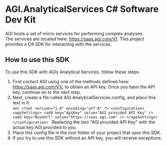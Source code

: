 # AGI.AnalyticalServices C# Software Dev Kit
AGI hosts a set of micro services for performing complex analyses.  
The services are located here: https://saas.agi.com/V1.
This project provides a C# SDK for interacting with the services.

## How to use this SDK
To use this SDK with AGIs Analytical Services, follow these steps.
1. First contact AGI using one of the methods defined here: https://saas.agi.com/V1/, to obtain an API key.
  Once you have the API key, continue on to the next step.
2. Next, create a file called AGI.AnalyticalServices.config, and place this text in it:  
        ```xml
        <?xml version="1.0" encoding="utf-8" ?>
        <configuration>
        <appSettings>
            <add key="ApiKey" value="AGI provided API Key" />
            <add key="BaseUrl" value="https://saas.agi.com" />
        </appSettings>
        </configuration>
        ```
Replacing the text "AGI provided API Key" with the actual key AGI provided to you.
3. Place this config file in the root folder of your project that uses this SDK.
4. If you try to use this SDK without an API key, you will receive exceptions.
